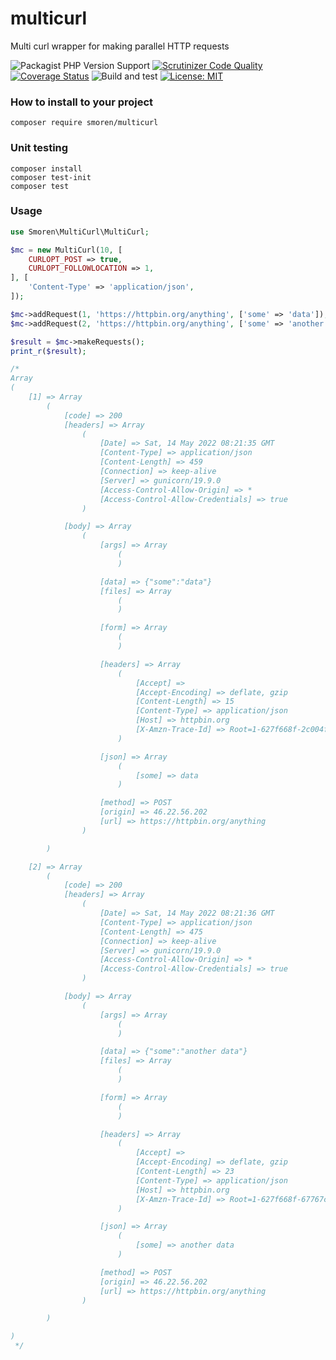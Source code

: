 # multicurl

Multi curl wrapper for making parallel HTTP requests

![Packagist PHP Version Support](https://img.shields.io/packagist/php-v/smoren/multicurl)
[![Scrutinizer Code Quality](https://scrutinizer-ci.com/g/Smoren/multicurl-php/badges/quality-score.png?b=master)](https://scrutinizer-ci.com/g/Smoren/multicurl-php/?branch=master)
[![Coverage Status](https://coveralls.io/repos/github/Smoren/multicurl-php/badge.svg?branch=master)](https://coveralls.io/github/Smoren/multicurl-php?branch=master)
![Build and test](https://github.com/Smoren/multicurl-php/actions/workflows/test_master.yml/badge.svg)
[![License: MIT](https://img.shields.io/badge/License-MIT-yellow.svg)](https://opensource.org/licenses/MIT)

### How to install to your project
```
composer require smoren/multicurl
```

### Unit testing
```
composer install
composer test-init
composer test
```

### Usage

```php
use Smoren\MultiCurl\MultiCurl;

$mc = new MultiCurl(10, [
    CURLOPT_POST => true,
    CURLOPT_FOLLOWLOCATION => 1,
], [
    'Content-Type' => 'application/json',
]);

$mc->addRequest(1, 'https://httpbin.org/anything', ['some' => 'data']);
$mc->addRequest(2, 'https://httpbin.org/anything', ['some' => 'another data']);

$result = $mc->makeRequests();
print_r($result);

/*
Array
(
    [1] => Array
        (
            [code] => 200
            [headers] => Array
                (
                    [Date] => Sat, 14 May 2022 08:21:35 GMT
                    [Content-Type] => application/json
                    [Content-Length] => 459
                    [Connection] => keep-alive
                    [Server] => gunicorn/19.9.0
                    [Access-Control-Allow-Origin] => *
                    [Access-Control-Allow-Credentials] => true
                )

            [body] => Array
                (
                    [args] => Array
                        (
                        )

                    [data] => {"some":"data"}
                    [files] => Array
                        (
                        )

                    [form] => Array
                        (
                        )

                    [headers] => Array
                        (
                            [Accept] => 
                            [Accept-Encoding] => deflate, gzip
                            [Content-Length] => 15
                            [Content-Type] => application/json
                            [Host] => httpbin.org
                            [X-Amzn-Trace-Id] => Root=1-627f668f-2c004f4e5817d2b508e0cd6c
                        )

                    [json] => Array
                        (
                            [some] => data
                        )

                    [method] => POST
                    [origin] => 46.22.56.202
                    [url] => https://httpbin.org/anything
                )

        )

    [2] => Array
        (
            [code] => 200
            [headers] => Array
                (
                    [Date] => Sat, 14 May 2022 08:21:36 GMT
                    [Content-Type] => application/json
                    [Content-Length] => 475
                    [Connection] => keep-alive
                    [Server] => gunicorn/19.9.0
                    [Access-Control-Allow-Origin] => *
                    [Access-Control-Allow-Credentials] => true
                )

            [body] => Array
                (
                    [args] => Array
                        (
                        )

                    [data] => {"some":"another data"}
                    [files] => Array
                        (
                        )

                    [form] => Array
                        (
                        )

                    [headers] => Array
                        (
                            [Accept] => 
                            [Accept-Encoding] => deflate, gzip
                            [Content-Length] => 23
                            [Content-Type] => application/json
                            [Host] => httpbin.org
                            [X-Amzn-Trace-Id] => Root=1-627f668f-67767ca73cdb2bf313afa566
                        )

                    [json] => Array
                        (
                            [some] => another data
                        )

                    [method] => POST
                    [origin] => 46.22.56.202
                    [url] => https://httpbin.org/anything
                )

        )

)
 */
```